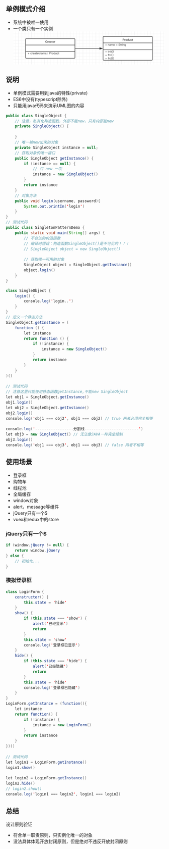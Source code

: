## 单例模式介绍

- 系统中被唯一使用
- 一个类只有一个实例
![工厂模式](../assets/工厂模式.png)

## 说明

- 单例模式需要用到java的特性(private)
- ES6中没有(typescript除外)
- 只能用java代码来演示UML图的内容

```java
public class SingleObject {
	// 注意，私有化构造函数，外部不能new，只有内部能new
	private SingleObject() {

	}
	// 唯一被new出来的对象
	private SingleObject instance = null;
	// 获取对象的唯一接口
	public SingleObject getInstance() {
		if (instance == null) {
			// 只 new 一次
			instance = new SingleObject()
		}
		return instance
	}
	// 对象方法
	public void login(username, password){
		System.out.printIn('login')
	}
}
// 测试代码
public class SingletonPatternDemo {
	public static void main(String[] args) {
		// 不合法的构造函数
		// 编译时错误：构造函数SingleObject()是不可见的！！！
		// SingleObject object = new SingleObject()

		// 获取唯一可用的对象
		SingleObject object = SingleObject.getInstance()
		object.login()
	}
}
```

```java
class SingleObject {
	login() {
		console.log('login..')
	}
}
// 定义一个静态方法
SingleObject.getInstance = (
	function () {
		let instance
		return function () {
			if (!instance) {
				instance = new SingleObject()
			}
			return instance
		}
	}
)()

// 测试代码
// 注意这里只能使用静态函数getInstance,不能new SingleObject
let obj1 = SingleObject.getInstance()
obj1.login()
let obj2 = SingleObject.getInstance()
obj2.login()
console.log('obj1 === obj2', obj1 === obj2) // true 两者必须完全相等

console.log('-----------------分割线------------------------')
let obj3 = new SingleObject() // 无法像JAVA一样完全控制
obj3.login()
console.log('obj1 === obj3', obj1 === obj3) // false 两者不相等
```

## 使用场景

- 登录框
- 购物车
- 线程池
- 全局缓存
- window对象
- alert，message等组件
- jQuery只有一个$
- vuex和redux中的store


### jQuery只有一个$

```java
if (window.jQuery != null) {
	return window.jQuery
} else {
	// 初始化...
}
```

### 模拟登录框

```java
class LoginForm {
	constructor() {
		this.state = 'hide'
	}
	show() {
		if (this.state === 'show') {
			alert('已经显示')
			return
		}
		this.state = 'show'
		console.log('登录框已显示')
	}
	hide() {
		if (this.state === 'hide') {
			alert('已经隐藏')
			return
		}
		this.state = 'hide'
		console.log('登录框已隐藏')
	}
}
LoginForm.getInstance = (function(){
	let instance
	return function() {
		if (!instance) {
			instance = new LoginForm()
		}
		return instance
	}
})()

// 测试代码
let login1 = LoginForm.getInstance()
login1.show()

let login2 = LoginForm.getInstance()
login2.hide()
// login2.show()
console.log('login1 === login2', login1 === login2)
```

## 总结

设计原则验证
- 符合单一职责原则，只实例化唯一的对象
- 没法具体体现开放封闭原则，但是绝对不违反开放封闭原则


































